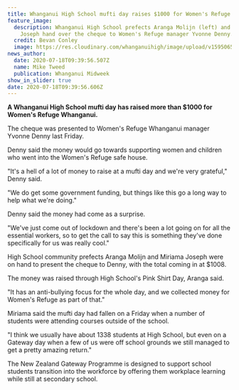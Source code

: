 ```yaml
---
title: Whanganui High School mufti day raises $1000 for Women's Refuge
feature_image:
  description: Whanganui High School prefects Aranga Molijn (left) and Miriama
    Joseph hand over the cheque to Women's Refuge manager Yvonne Denny.
  credit: Bevan Conley
  image: https://res.cloudinary.com/whanganuihigh/image/upload/v1595065258/News/mufti_day_midweek_8.7.20.jpg
news_author:
  date: 2020-07-18T09:39:56.507Z
  name: Mike Tweed
  publication: Whanganui Midweek
show_in_slider: true
date: 2020-07-18T09:39:56.606Z
---
```

**A Whanganui High School mufti day has raised more than $1000 for Women's Refuge Whanganui.**

The cheque was presented to Women's Refuge Whanganui manager Yvonne Denny last Friday.

Denny said the money would go towards supporting women and children who went into the Women's Refuge safe house.

"It's a hell of a lot of money to raise at a mufti day and we're very grateful," Denny said.

"We do get some government funding, but things like this go a long way to help what we're doing."

Denny said the money had come as a surprise.

"We've just come out of lockdown and there's been a lot going on for all the essential workers, so to get the call to say this is something they've done specifically for us was really cool."

High School community prefects Aranga Molijn and Miriama Joseph were on hand to present the cheque to Denny, with the total coming in at $1008.

The money was raised through High School's Pink Shirt Day, Aranga said.

"It has an anti-bullying focus for the whole day, and we collected money for Women's Refuge as part of that."

Miriama said the mufti day had fallen on a Friday when a number of students were attending courses outside of the school.

"I think we usually have about 1338 students at High School, but even on a Gateway day when a few of us were off school grounds we still managed to get a pretty amazing return."

The New Zealand Gateway Programme is designed to support school students transition into the workforce by offering them workplace learning while still at secondary school.
